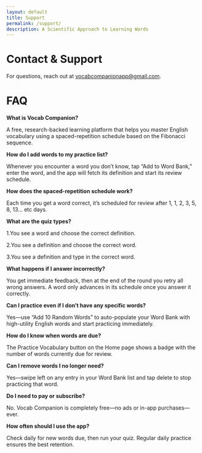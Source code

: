 ```yaml
---
layout: default
title: Support
permalink: /support/
description: A Scientific Approach to Learning Words
---
```


# Contact & Support

For questions, reach out at [vocabcompanionapp@gmail.com](mailto:vocabcompanionapp@gmail.com).

# FAQ 

**What is Vocab Companion?**

A free, research-backed learning platform that helps you master English vocabulary using a spaced-repetition schedule based on the Fibonacci sequence.

**How do I add words to my practice list?**

Whenever you encounter a word you don’t know, tap “Add to Word Bank,” enter the word, and the app will fetch its definition and start its review schedule.

**How does the spaced-repetition schedule work?**

Each time you get a word correct, it’s scheduled for review after 1, 1, 2, 3, 5, 8, 13… etc days.

**What are the quiz types?**

1.You see a word and choose the correct definition.

2.You see a definition and choose the correct word.

3.You see a definition and type in the correct word.

**What happens if I answer incorrectly?**

You get immediate feedback, then at the end of the round you retry all wrong answers. A word only advances in its schedule once you answer it correctly.

**Can I practice even if I don’t have any specific words?**

Yes—use “Add 10 Random Words” to auto-populate your Word Bank with high-utility English words and start practicing immediately.

**How do I know when words are due?**

The Practice Vocabulary button on the Home page shows a badge with the number of words currently due for review.

**Can I remove words I no longer need?**

Yes—swipe left on any entry in your Word Bank list and tap delete to stop practicing that word.

**Do I need to pay or subscribe?**

No. Vocab Companion is completely free—no ads or in-app purchases—ever.

**How often should I use the app?**

Check daily for new words due, then run your quiz. Regular daily practice ensures the best retention.
